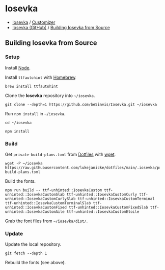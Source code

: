 # Iosevka

- [Iosevka](https://typeof.net/Iosevka/) / [Customizer](https://typeof.net/Iosevka/customizer)
- [Iosevka (GitHub)](https://github.com/be5invis/Iosevka) / [Building Iosevka from Source](https://github.com/be5invis/Iosevka/blob/main/doc/custom-build.md)

## Building Iosevka from Source

### Setup

Install [Node](Node.md).

Install `ttfautohint` with [Homebrew](Homebrew.md).

```shell
brew install ttfautohint
```

Clone the **Iosevka** repository into `~/iosevka`.

```shell
git clone --depth=1 https://github.com/be5invis/Iosevka.git ~/iosevka
```

Run `npm install` in `~/iosevka`.

```shell
cd ~/iosevka
```

```shell
npm install
```

### Build

Get `private-build-plans.toml` from [Dotfiles](Dotfiles.md) with [wget](wget.md).

```shell
wget -P ~/iosevka https://raw.githubusercontent.com/lukejanicke/dotfiles/main/.iosevka/private-build-plans.toml
```

Build the fonts.

```shell
npm run build -- ttf-unhinted::IosevkaCustom ttf-unhinted::IosevkaCustomSlab ttf-unhinted::IosevkaCustomCurly ttf-unhinted::IosevkaCustomCurlySlab ttf-unhinted::IosevkaCustomTerminal ttf-unhinted::IosevkaCustomTerminalSlab ttf-unhinted::IosevkaCustomFixed ttf-unhinted::IosevkaCustomFixedSlab ttf-unhinted::IosevkaCustomAile ttf-unhinted::IosevkaCustomEtoile
```

Grab the font files from `~/iosevka/dist/`.

### Update

Update the local repository.

```shell
git fetch --depth 1
```

Rebuild the fonts (see above).